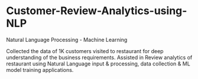 # Customer-Review-Analytics-using-NLP
Natural Language Processing - Machine Learning

Collected the data of 1K customers visited to restaurant for deep understanding of the business requirements.
Assisted in Review analytics of restaurant using Natural Language input & processing, data collection  & ML model training applications.
